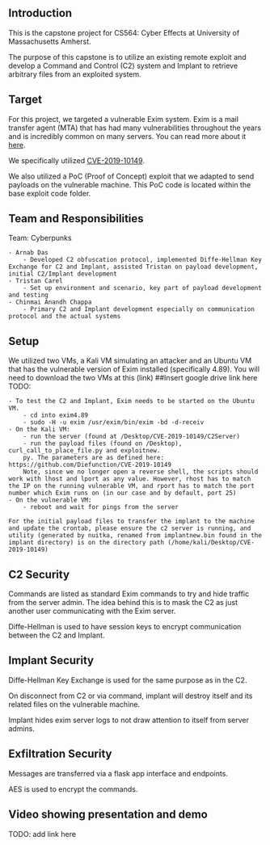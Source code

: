 
## Introduction
This is the capstone project for CS564: Cyber Effects at University of Massachusetts Amherst. 

The purpose of this capstone is to utilize an existing remote exploit and develop a Command and Control (C2) system and Implant to retrieve arbitrary files from an exploited system.

## Target
For this project, we targeted a vulnerable Exim system. Exim is a mail transfer agent (MTA) that has had many vulnerabilities throughout the years and is incredibly common on many servers. You can read more about it [here](https://en.wikipedia.org/wiki/Exim).

We specifically utilized [CVE-2019-10149](https://nvd.nist.gov/vuln/detail/cve-2019-10149).
    
We also utilized a PoC (Proof of Concept) exploit that we adapted to send payloads on the vulnerable machine. This PoC code is located within the base exploit code folder.

## Team and Responsibilities
Team: Cyberpunks

    - Arnab Das 
        - Developed C2 obfuscation protocol, implemented Diffe-Hellman Key Exchange for C2 and Implant, assisted Tristan on payload development, initial C2/Implant development
    - Tristan Carel
        - Set up environment and scenario, key part of payload development and testing
    - Chinmai Anandh Chappa
        - Primary C2 and Implant development especially on communication protocol and the actual systems
## Setup
We utilized two VMs, a Kali VM simulating an attacker and an Ubuntu VM that has the vulnerable version of Exim installed (specifically 4.89).  You will need to download the two VMs at this (link)  ##Insert google drive link here TODO:

    - To test the C2 and Implant, Exim needs to be started on the Ubuntu VM.
        - cd into exim4.89
        - sudo -H -u exim /usr/exim/bin/exim -bd -d-receiv
    - On the Kali VM:
        - run the server (found at /Desktop/CVE-2019-10149/C2Server)
        - run the payload files (found on /Desktop), curl_call_to_place_file.py and exploitnew.
        py. The parameters are as defined here: https://github.com/Diefunction/CVE-2019-10149
        Note, since we no longer open a reverse shell, the scripts should work with lhost and lport as any value. However, rhost has to match the IP on the running vulnerable VM, and rport has to match the port number which Exim runs on (in our case and by default, port 25)
    - On the vulnerable VM:
        - reboot and wait for pings from the server

    For the initial payload files to transfer the implant to the machine and update the crontab, please ensure the c2 server is running, and utility (generated by nuitka, renamed from implantnew.bin found in the implant directory) is on the directory path (/home/kali/Desktop/CVE-2019-10149)

## C2 Security
Commands are listed as standard Exim commands to try and hide traffic from the server admin. The idea behind this is to mask the C2 as just another user communicating with the Exim server.

Diffe-Hellman is used to have session keys to encrypt communication between the C2 and Implant.

## Implant Security
Diffe-Hellman Key Exchange is used for the same purpose as in the C2.

On disconnect from C2 or via command, implant will destroy itself and its related files on the vulnerable machine.

Implant hides exim server logs to not draw attention to itself from server admins.

## Exfiltration Security
Messages are transferred via a flask app interface and endpoints.

AES is used to encrypt the commands.

## Video showing presentation and demo
TODO: add link here []()

